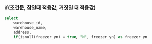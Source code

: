 
### if(조건문, 참일때 적용값, 거짓일 때 적용값)

```sql
select 
	warehouse_id, 
	warehouse_name, 
	address, 
	if(isnull(freezer_yn) = true, "N", freezer_yn) as freezer_yn
```
